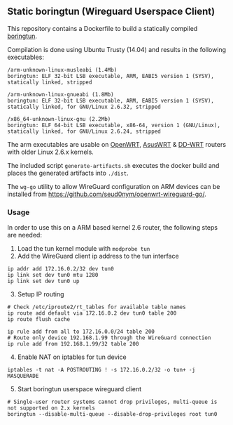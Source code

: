 ## Static boringtun (Wireguard Userspace Client) ##

This repository contains a Dockerfile to build a statically compiled [boringtun](https://github.com/cloudflare/boringtun).

Compilation is done using Ubuntu Trusty (14.04) and results in the following executables:

    /arm-unknown-linux-musleabi (1.4Mb)
    boringtun: ELF 32-bit LSB executable, ARM, EABI5 version 1 (SYSV), statically linked, stripped

    /arm-unknown-linux-gnueabi (1.8Mb)
    boringtun: ELF 32-bit LSB executable, ARM, EABI5 version 1 (SYSV), statically linked, for GNU/Linux 2.6.32, stripped

    /x86_64-unknown-linux-gnu (2.2Mb)
    boringtun: ELF 64-bit LSB executable, x86-64, version 1 (GNU/Linux), statically linked, for GNU/Linux 2.6.24, stripped

The arm executables are usable on [OpenWRT](https://openwrt.org/), [AsusWRT](https://www.asuswrt-merlin.net/) & [DD-WRT](https://dd-wrt.com/) routers with older Linux 2.6.x kernels.

The included script `generate-artifacts.sh` executes the docker build and places the generated artifacts into `./dist`.

The `wg-go` utility to allow WireGuard configuration on ARM devices can be installed from https://github.com/seud0nym/openwrt-wireguard-go/.

### Usage ###

In order to use this on a ARM based kernel 2.6 router, the following steps are needed:

   1. Load the tun kernel module with `modprobe tun`
   2. Add the WireGuard client ip address to the tun interface  

    ip addr add 172.16.0.2/32 dev tun0
    ip link set dev tun0 mtu 1280
    ip link set dev tun0 up

   3. Setup IP routing

    # Check /etc/iproute2/rt_tables for available table names
    ip route add default via 172.16.0.2 dev tun0 table 200
    ip route flush cache

    ip rule add from all to 172.16.0.0/24 table 200
    # Route only device 192.168.1.99 through the WireGuard connection
    ip rule add from 192.168.1.99/32 table 200

   4. Enable NAT on iptables for tun device

    iptables -t nat -A POSTROUTING ! -s 172.16.0.2/32 -o tun+ -j MASQUERADE

   5. Start boringtun userspace wireguard client

    # Single-user router systems cannot drop privileges, multi-queue is not supported on 2.x kernels
    boringtun --disable-multi-queue --disable-drop-privileges root tun0

